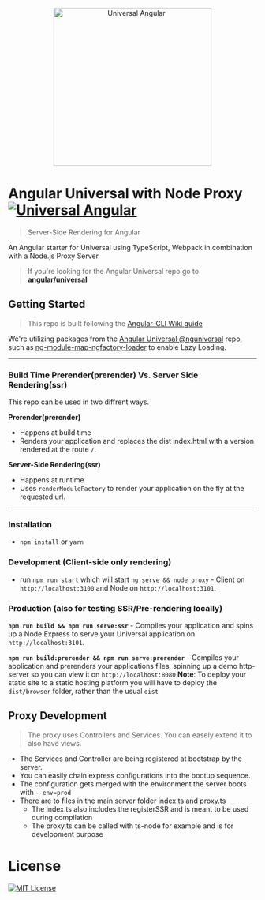 <p align="center">
  <img src="https://cloud.githubusercontent.com/assets/1016365/10639063/138338bc-7806-11e5-8057-d34c75f3cafc.png" alt="Universal Angular" height="320"/>
</p>

# Angular Universal with Node Proxy [![Universal Angular](https://img.shields.io/badge/universal-angular2-brightgreen.svg?style=flat)](https://github.com/angular/universal)
> Server-Side Rendering for Angular

An Angular starter for Universal using TypeScript, Webpack in combination with a Node.js Proxy Server

> If you're looking for the Angular Universal repo go to [**angular/universal**](https://github.com/angular/universal)

## Getting Started

> This repo is built following the [Angular-CLI Wiki guide](https://github.com/angular/angular-cli/wiki/stories-universal-rendering)

We're utilizing packages from the [Angular Universal @nguniversal](https://github.com/angular/universal) repo, such as [ng-module-map-ngfactory-loader](https://github.com/angular/universal/tree/master/modules/module-map-ngfactory-loader) to enable Lazy Loading.

---

### Build Time Prerender(prerender) Vs. Server Side Rendering(ssr)
This repo can be used in two diffrent ways.

**Prerender(prerender)** 
* Happens at build time
* Renders your application and replaces the dist index.html with a version rendered at the route `/`.

**Server-Side Rendering(ssr)**
* Happens at runtime
* Uses `renderModuleFactory` to render your application on the fly at the requested url.

---

### Installation
* `npm install` or `yarn`

### Development (Client-side only rendering)
* run `npm run start` which will start `ng serve && node proxy` - Client on `http://localhost:3100` and Node on `http://localhost:3101`.

### Production (also for testing SSR/Pre-rendering locally)
**`npm run build && npm run serve:ssr`** - Compiles your application and spins up a Node Express to serve your Universal application on `http://localhost:3101`.

**`npm run build:prerender && npm run serve:prerender`** - Compiles your application and prerenders your applications files, spinning up a demo http-server so you can view it on `http://localhost:8080`
**Note**: To deploy your static site to a static hosting platform you will have to deploy the `dist/browser` folder, rather than the usual `dist`


## Proxy Development

> The proxy uses Controllers and Services. You can easely extend it to also have views.

 - The Services and Controller are being registered at bootstrap by the server.
 - You can easily chain express configurations into the bootup sequence.
 - The configuration gets merged with the environment the server boots with `--env=prod`
 - There are to files in the main server folder index.ts and proxy.ts
    - The index.ts also includes the registerSSR and is meant to be used during compilation
    - The proxy.ts can be called with ts-node for example and is for development purpose

# License
[![MIT License](https://img.shields.io/badge/license-MIT-blue.svg?style=flat)](/LICENSE)
